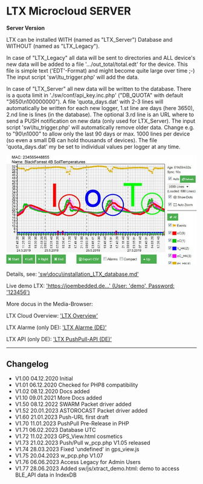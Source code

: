 # LTX Microcloud **SERVER** #
**Server Version**

LTX can be installed WITH (named as "LTX_Server") Database and WITHOUT (named as "LTX_Legacy").

In case of "LTX_Legacy" all data will be sent to directories and ALL device's new data will
be added to a file '.../out_total/total.edt' for the device. 
This file is simple text ('EDT'-Format) and might become quite large over time ;-)
The input script 'sw\ltu_trigger.php' will add the data.

In case of "LTX_Server" all new data will be written to the database. There is a quota limit in
'./sw/conf/api_key.inc.php' ("DB_QUOTA" with default "3650\n100000000"). A file 'quota_days.dat' with 2-3 lines
will automatically be written for each new logger, 1.st line are days (here 3650), 2.nd line is lines (in the database).
The optional 3.rd line is an URL where to send a PUSH notification on new data (only used for LTX_Server).
The input script 'sw\ltu_trigger.php' will automatically remove older data.
Change e.g. to "90\n1000" to allow only the last 90 days or max. 1000 lines per device (so even a small DB can hold thousands of devices).
The file 'quota_days.dat' my be set to individual values per logger at any time.


![LTX Gdraw tool](./docs_raw2edit/G-Draw.jpg "LTX Gdraw tool")

Details, see: ['sw\docu\installation_LTX_database.md'](./sw/docu/installation_LTX_database.md "Details...")

Live demo LTX: ['https://joembedded.de...' (User: 'demo', Password: '123456')](https://joembedded.de/ltx/sw/login.php)

More docus in the Media-Browser:

LTX Cloud Overview: ['LTX Overview'](./docs_raw2edit/LTX_Cloud_V1.pdf "LTX Overview")

LTX Alarme (only DE): ['LTX Alarme (DE)'](./docs_raw2edit/LTX_AlarmeDE_V1.pdf "LTX Alarme (DE)")

LTX API (only DE): ['LTX PushPull-API (DE)'](./docs_raw2edit/LTX_PushPull.pdf "LTX PushPull-API (DE)")

---

## Changelog ##
- V1.00 04.12.2020 Initial
- V1.01 06.12.2020 Checked for PHP8 compatibility
- V1.02 08.12.2020 Docs added
- V1.10 09.01.2021 More Docs added
- V1.50 08.12.2022 SWARM Packet driver added
- V1.52 20.01.2023 ASTOROCAST Packet driver added
- V1.60 21.01.2023 Push-URL first draft
- V1.70 11.01.2023 PushPull Pre-Release in PHP
- V1.71 06.02.2023 Database UTC
- V1.72 11.02.2023 GPS_View.html cosmetics
- V1.73 21.02.2023 Push/Pull w_pcp.php V1.05 released
- V1.74 28.03.2023 Fixed 'undefined' in gps_view.js
- V1.75 20.04.2023 w_pcp.php V1.07
- V1.76 06.06.2023 Access Legacy for Admin Users
- V1.77 28.06.2023 Added sw/js/xtract_demo.html: demo to access BLE_API data in IndexDB
